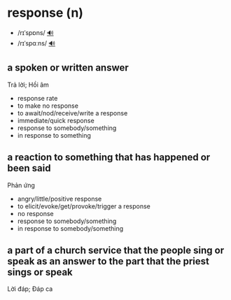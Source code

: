 # response (n)

- /rɪˈspɒns/ [🔊](https://www.oxfordlearnersdictionaries.com/media/english/uk_pron/r/res/respo/response__gb_2.mp3)
- /rɪˈspɑːns/ [🔊](https://www.oxfordlearnersdictionaries.com/media/english/us_pron/r/res/respo/response__us_4.mp3)

## a spoken or written answer

Trả lời; Hồi âm

- response rate
- to make no response
- to await/nod/receive/write a response
- immediate/quick response
- response to somebody/something
- in response to something

## a reaction to something that has happened or been said

Phản ứng

- angry/little/positive response
- to elicit/evoke/get/provoke/trigger a response
- no response
- response to somebody/something
- in response to somebody/something

## a part of a church service that the people sing or speak as an answer to the part that the priest sings or speak

Lời đáp; Đáp ca